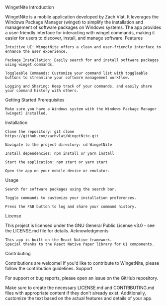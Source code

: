 WingetNite
Introduction

WingetNite is a mobile application developed by Zach Vlat. It leverages the Windows Package Manager (winget) to simplify the installation and management of software packages on Windows systems. The app provides a user-friendly interface for interacting with winget commands, making it easier for users to discover, install, and manage software.
Features

    Intuitive UI: WingetNite offers a clean and user-friendly interface to enhance the user experience.

    Package Installation: Easily search for and install software packages using winget commands.

    Toggleable Commands: Customize your command list with toggleable buttons to streamline your software management workflow.

    Logging and Sharing: Keep track of your commands, and easily share your command history with others.

Getting Started
Prerequisites

    Make sure you have a Windows system with the Windows Package Manager (winget) installed.

Installation

    Clone the repository: git clone https://github.com/zachvlat/WingetNite.git

    Navigate to the project directory: cd WingetNite

    Install dependencies: npm install or yarn install

    Start the application: npm start or yarn start

    Open the app on your mobile device or emulator.

Usage

    Search for software packages using the search bar.

    Toggle commands to customize your installation preferences.

    Press the FAB button to log and share your command history.

License

This project is licensed under the GNU General Public License v3.0 - see the LICENSE.md file for details.
Acknowledgments

    This app is built on the React Native framework.
    Special thanks to the React Native Paper library for UI components.

Contributing

Contributions are welcome! If you'd like to contribute to WingetNite, please follow the contribution guidelines.
Support

For support or bug reports, please open an issue on the GitHub repository.

Make sure to create the necessary LICENSE.md and CONTRIBUTING.md files with appropriate content if they don't already exist. Additionally, customize the text based on the actual features and details of your app.
